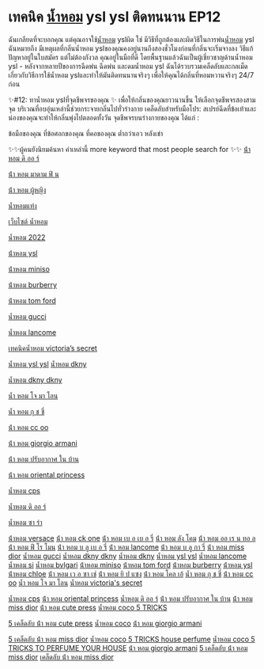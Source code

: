 # เทคนิค [น้ำหอม](https://ceresaperfume.com)  ysl ysl ติดทนนาน EP12
ฉันเกลียดที่จะบอกคุณ แต่คุณอาจใช้[น้ำหอม](https://ceresaperfume.com)  yslผิด ใช่ มีวิธีที่ถูกต้องและผิดวิธีในการพ่น[น้ำหอม](https://ceresaperfume.com)  ysl ฉันหมายถึง มีเหตุผลที่กลิ่นน้ำหอม yslของคุณคงอยู่นานถึงสองชั่วโมงก่อนที่กลิ่นจะเริ่มจางลง วิธีแก้ปัญหาอยู่ในใบสมัคร แต่ไม่ต้องกังวล คุณอยู่ในมือที่ดี โดยพื้นฐานแล้วฉันเป็นผู้เชี่ยวชาญด้านน้ำหอม ysl - หลังจากหลายปีของการฉีดพ่น ฉีดพ่น และดมน้ำหอม ysl ฉันได้รวบรวมเคล็ดลับและกลเม็ดเกี่ยวกับวิธีการใช้น้ำหอม yslและทำให้มันติดทนนานจริงๆ เพื่อให้คุณได้กลิ่นที่หอมหวานจริงๆ 24/7 ก่อน

✨#12: ทาน้ำหอม yslที่จุดชีพจรของคุณ ✨
เพื่อให้กลิ่นของคุณยาวนานขึ้น ให้เลือกจุดชีพจรสองสามจุด บริเวณที่อบอุ่นเหล่านี้ช่วยกระจายกลิ่นไปทั่วร่างกาย เคล็ดลับสำหรับมือโปร: สเปรย์ฉีดที่ข้อเท้าและน่องของคุณจะทำให้กลิ่นพุ่งไปตลอดทั้งวัน จุดชีพจรบนร่างกายของคุณ ได้แก่ :

ข้อมือของคุณ
ที่ข้อศอกของคุณ
ที่คอของคุณ
ต่ำกว่าเอว
หลังเข่า


✨✨ผู้คนยังนิยมค้นหา คำเหล่านี้ more keyword that most people search for ✨✨
[น้ํา หอม ดิ ออ ร์](https://ceresaperfume.com/%e0%b8%99%e0%b9%89%e0%b9%8d%e0%b8%b2-%e0%b8%ab%e0%b8%ad%e0%b8%a1-%e0%b8%94%e0%b8%b4-%e0%b8%ad%e0%b8%ad-%e0%b8%a3%e0%b9%8c/)

[น้ํา หอม มาดาม ฟิ น](https://ceresaperfume.com/%e0%b8%99%e0%b9%89%e0%b9%8d%e0%b8%b2-%e0%b8%ab%e0%b8%ad%e0%b8%a1-%e0%b8%a1%e0%b8%b2%e0%b8%94%e0%b8%b2%e0%b8%a1-%e0%b8%9f%e0%b8%b4-%e0%b8%99/)

[น้ํา หอม ผู้หญิง](https://ceresaperfume.com/%e0%b8%99%e0%b9%89%e0%b9%8d%e0%b8%b2-%e0%b8%ab%e0%b8%ad%e0%b8%a1-%e0%b8%9c%e0%b8%b9%e0%b9%89%e0%b8%ab%e0%b8%8d%e0%b8%b4%e0%b8%87/)

[น้ำหอมแท่ง](https://ceresaperfume.com/%E0%B8%99%E0%B9%89%E0%B8%B3%E0%B8%AB%E0%B8%AD%E0%B8%A1%E0%B9%81%E0%B8%97%E0%B9%88%E0%B8%87/)

[เว็บไซต์ น้ำหอม](https://ceresaperfume.com/%e0%b9%80%e0%b8%a7%e0%b9%87%e0%b8%9a%e0%b9%84%e0%b8%8b%e0%b8%95%e0%b9%8c-%e0%b8%99%e0%b9%89%e0%b8%b3%e0%b8%ab%e0%b8%ad%e0%b8%a1/)

[น้ำหอม 2022](https://ceresaperfume.com/%e0%b8%99%e0%b9%89%e0%b8%b3%e0%b8%ab%e0%b8%ad%e0%b8%a1-2022/)

[น้ําหอม ysl](https://ceresaperfume.com/%e0%b8%99%e0%b9%89%e0%b9%8d%e0%b8%b2%e0%b8%ab%e0%b8%ad%e0%b8%a1-ysl/) 

[น้ําหอม miniso](https://ceresaperfume.com/%e0%b8%99%e0%b9%89%e0%b9%8d%e0%b8%b2%e0%b8%ab%e0%b8%ad%e0%b8%a1-miniso/) 

[น้ําหอม burberry](https://ceresaperfume.com/%e0%b8%99%e0%b9%89%e0%b9%8d%e0%b8%b2%e0%b8%ab%e0%b8%ad%e0%b8%a1-burberry/)

[น้ําหอม tom ford](https://ceresaperfume.com/%e0%b8%99%e0%b9%89%e0%b9%8d%e0%b8%b2%e0%b8%ab%e0%b8%ad%e0%b8%a1-tom-ford/) 

[น้ำหอม gucci](https://ceresaperfume.com/%e0%b8%99%e0%b9%89%e0%b8%b3%e0%b8%ab%e0%b8%ad%e0%b8%a1-gucci/) 

[น้ำหอม lancome](https://ceresaperfume.com/%e0%b8%99%e0%b9%89%e0%b8%b3%e0%b8%ab%e0%b8%ad%e0%b8%a1-lancome/)

[เทคนิคน้ำหอม victoria’s secret](https://ceresaperfume.com/%e0%b9%80%e0%b8%97%e0%b8%84%e0%b8%99%e0%b8%b4%e0%b8%84%e0%b8%99%e0%b9%89%e0%b8%b3%e0%b8%ab%e0%b8%ad%e0%b8%a1-victorias-secret/)

[น้ำหอม ysl ysl](https://ceresaperfume.com/%e0%b8%99%e0%b9%89%e0%b8%b3%e0%b8%ab%e0%b8%ad%e0%b8%a1-ysl-ysl/)
[น้ำหอม dkny](https://ceresaperfume.com/%e0%b8%99%e0%b9%89%e0%b8%b3%e0%b8%ab%e0%b8%ad%e0%b8%a1-dkny/)

[น้ำหอม dkny dkny](https://ceresaperfume.com/%e0%b8%99%e0%b9%89%e0%b8%b3%e0%b8%ab%e0%b8%ad%e0%b8%a1-dkny-dkny/)

[น้ำ หอม โจ มา โลน](https://ceresaperfume.com/%e0%b8%99%e0%b9%89%e0%b8%b3-%e0%b8%ab%e0%b8%ad%e0%b8%a1-%e0%b9%82%e0%b8%88-%e0%b8%a1%e0%b8%b2-%e0%b9%82%e0%b8%a5%e0%b8%99/) 

[น้ำ หอม กุ ช ชี่](https://ceresaperfume.com/%e0%b8%99%e0%b9%89%e0%b8%b3-%e0%b8%ab%e0%b8%ad%e0%b8%a1-%e0%b8%81%e0%b8%b8-%e0%b8%8a-%e0%b8%8a%e0%b8%b5%e0%b9%88/) 

[น้ํา หอม cc oo](https://ceresaperfume.com/20ep-%e0%b9%80%e0%b8%97%e0%b8%84%e0%b8%99%e0%b8%b4%e0%b8%84%e0%b8%99%e0%b9%89%e0%b9%8d%e0%b8%b2-%e0%b8%ab%e0%b8%ad%e0%b8%a1-cc-oo-%e0%b8%95%e0%b8%b4%e0%b8%94%e0%b8%97%e0%b8%99%e0%b8%99%e0%b8%b2/)

[น้ํา หอม giorgio armani](https://ceresaperfume.com/%E0%B8%99%E0%B9%89%E0%B9%8D%E0%B8%B2-%E0%B8%AB%E0%B8%AD%E0%B8%A1-giorgio-armani/)

[น้ํา หอม ปรับอากาศ ใน บ้าน](https://ceresaperfume.com/%e0%b8%99%e0%b9%89%e0%b9%8d%e0%b8%b2-%e0%b8%ab%e0%b8%ad%e0%b8%a1-%e0%b8%9b%e0%b8%a3%e0%b8%b1%e0%b8%9a%e0%b8%ad%e0%b8%b2%e0%b8%81%e0%b8%b2%e0%b8%a8-%e0%b9%83%e0%b8%99-%e0%b8%9a%e0%b9%89%e0%b8%b2/)

[น้ํา หอม oriental princess](https://ceresaperfume.com/%e0%b8%99%e0%b9%89%e0%b9%8d%e0%b8%b2-%e0%b8%ab%e0%b8%ad%e0%b8%a1-oriental-princess/)
	
[น้ำหอม cps](https://ceresaperfume.com/%e0%b8%99%e0%b9%89%e0%b8%b3%e0%b8%ab%e0%b8%ad%e0%b8%a1-cps/)

[น้ำหอม ดิ ออ ร์](https://ceresaperfume.com/%e0%b8%99%e0%b9%89%e0%b8%b3%e0%b8%ab%e0%b8%ad%e0%b8%a1-%e0%b8%94%e0%b8%b4-%e0%b8%ad%e0%b8%ad-%e0%b8%a3%e0%b9%8c/)

[น้ำหอม ซา ร่า](https://ceresaperfume.com/%e0%b8%99%e0%b9%89%e0%b8%b3%e0%b8%ab%e0%b8%ad%e0%b8%a1-%e0%b8%8b%e0%b8%b2-%e0%b8%a3%e0%b9%88%e0%b8%b2/)

[น้ําหอม versace](https://github.com/seoasia-co/perfume-versace)
[น้ํา หอม ck one](https://github.com/seoasia-co/How-To-choose-perfume-ck-one)
[น้ํา หอม เบ อ เบ อ รี่](https://github.com/seoasia-co/how-to-choose-BURBERRY-perfume)
[น้ํา หอม ลัง โคม](https://github.com/seoasia-co/how-to-choose-Lancome-perfume)
[น้ํา หอม ออ เร น ทอ ล](https://github.com/seoasia-co/choose-Oriental-Princess-perfume)
[น้ํา หอม ฟี โร โมน](https://github.com/seoasia-co/choose-feromone-perfume)
[น้ํา หอม บ ลู เบ อ รี่](https://github.com/seoasia-co/choose-burberry-perfume)
[น้ํา หอม lancome](https://github.com/seoasia-co/choose-lancome-perfume)
[น้ํา หอม บ ลู กา รี่](https://github.com/seoasia-co/choose-Bvlgari-perfume)
[น้ํา หอม miss dior](https://github.com/seoasia-co/-choose-miss-dior-perfume-)
[น้ำหอม gucci](https://github.com/seoasia-co/perfume-gucci)
[น้ำหอม dkny dkny](https://github.com/seoasia-co/perfume-dkny-dkny)
[น้ำหอม dkny](https://github.com/seoasia-co/perfume-dkny)
[น้ำหอม ysl ysl](https://github.com/seoasia-co/perfume-ysl-ysl)
[น้ำหอม lancome](https://github.com/seoasia-co/perfume-lancome)
[น้ำหอม si](https://github.com/seoasia-co/perfume-si)
[น้ำหอม bvlgari](https://github.com/seoasia-co/perfume-bvlgari) 
[น้ําหอม miniso](https://github.com/seoasia-co/perfume-miniso)
[น้ําหอม tom ford](https://github.com/seoasia-co/perfume-tom-ford-)
[น้ําหอม burberry](https://github.com/seoasia-co/perfume-burberry-)
[น้ําหอม ysl](https://github.com/seoasia-co/perfume-ysl)
[น้ําหอม chloe](https://github.com/seoasia-co/perfume-chloe)
[น้ํา หอม เว อ ซา เช่](https://github.com/seoasia-co/perfume-versace2)
[น้ํา หอม ยิ ป แซง](https://github.com/seoasia-co/perfume-YVES-SAINT)
[น้ํา หอม โคล เอ้](https://github.com/seoasia-co/perfume-CHLOE2)
[น้ำ หอม กุ ช ชี่](https://github.com/seoasia-co/perfume-gucci2)
[น้ํา หอม cc oo](https://github.com/seoasia-co/perfume-cc-oo)
[น้ำ หอม โจ มา โลน](https://github.com/seoasia-co/perfume-jo-malone)
[น้ำหอม victoria's secret](https://github.com/seoasia-co/perfume-victoria-s-secret)

[น้ำหอม cps](https://seoasiacustomer.blogspot.com/2022/11/cps-5-trips-to-perfume-your-house.html) 
[น้ํา หอม oriental princess](https://seoasiacustomer.blogspot.com/2022/11/oriental-princess.html) 
[น้ำหอม ดิ ออ ร์](https://seoasiacustomer.blogspot.com/2022/11/blog-post.html) 
[น้ํา หอม ปรับอากาศ ใน บ้าน](https://seoasiacustomer.blogspot.com/2022/11/%20%20%20%20.html)
[น้ํา หอม miss dior](https://seoasiacustomer.blogspot.com/2022/11/5-miss-dior.html)
[น้ํา หอม cute press](https://seoasiacustomer.blogspot.com/2022/11/5-cute-press.html) 
[น้ำหอม coco 5 TRICKS](https://seoasiacustomer.blogspot.com/2022/11/coco-5-tricks-to-perfume-your-house.html)

[5 เคล็ดลับ น้ํา หอม cute press](https://medium.com/@pongpatkatekaew/5-%E0%B9%80%E0%B8%84%E0%B8%A5%E0%B9%87%E0%B8%94%E0%B8%A5%E0%B8%B1%E0%B8%9A-%E0%B8%99%E0%B9%89%E0%B9%8D%E0%B8%B2-%E0%B8%AB%E0%B8%AD%E0%B8%A1-cute-press-%E0%B9%83%E0%B8%99%E0%B8%81%E0%B8%B2%E0%B8%A3%E0%B8%97%E0%B8%B3%E0%B9%83%E0%B8%AB%E0%B9%89%E0%B8%9A%E0%B9%89%E0%B8%B2%E0%B8%99%E0%B8%82%E0%B8%AD%E0%B8%87%E0%B8%84%E0%B8%B8%E0%B8%93%E0%B8%A1%E0%B8%B5%E0%B8%81%E0%B8%A5%E0%B8%B4%E0%B9%88%E0%B8%99%E0%B8%AB%E0%B8%AD%E0%B8%A1-e56cb1f9c085)
[น้ำหอม coco](https://medium.com/@pongpatkatekaew/%E0%B8%99%E0%B9%89%E0%B8%B3%E0%B8%AB%E0%B8%AD%E0%B8%A1-coco-5-tricks-to-perfume-your-house-feb6af0fc2e6)
[น้ํา หอม giorgio armani](https://medium.com/@pongpatkatekaew/%E0%B8%99%E0%B9%89%E0%B9%8D%E0%B8%B2-%E0%B8%AB%E0%B8%AD%E0%B8%A1-giorgio-armani-5trick-fragrance-your-residence-1912e8446548)

[5 เคล็ดลับ น้ํา หอม miss dior](https://www.flickr.com/photos/196645024@N08/52469147306) 
[น้ำหอม coco 5 TRICKS house perfume](https://www.flickr.com/photos/196645024@N08/52470579980)
[น้ำหอม coco 5 TRICKS TO PERFUME YOUR HOUSE](https://www.pinterest.com/pin/1130403575196542371/)
[น้ํา หอม giorgio armani](https://www.flickr.com/photos/196645024@N08/52470230956)
[5 เคล็ดลับ น้ํา หอม miss dior](https://www.flickr.com/photos/196645024@N08/52469147306)
[เคล็ดลับ น้ํา หอม miss dior](https://www.tumblr.com/seoasiaco/699692867738910720/5-e0b980e0b884e0b8a5e0b987e0b894e0b8a5)
